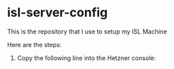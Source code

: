 # isl-server-config

This is the repository that I use to setup my ISL Machine

Here are the steps:

1. Copy the following line into the Hetzner console: 
